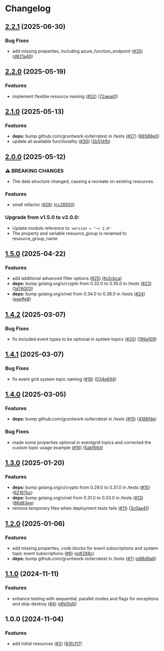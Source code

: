 # Changelog

## [2.2.1](https://github.com/CloudNationHQ/terraform-azure-eg/compare/v2.2.0...v2.2.1) (2025-06-30)


### Bug Fixes

* add missing properties, including azure_function_endpoint ([#35](https://github.com/CloudNationHQ/terraform-azure-eg/issues/35)) ([d821a40](https://github.com/CloudNationHQ/terraform-azure-eg/commit/d821a4099637939840a017c4edb670e5c7df2c13))

## [2.2.0](https://github.com/CloudNationHQ/terraform-azure-eg/compare/v2.1.0...v2.2.0) (2025-05-19)


### Features

* implement flexible resource naming ([#32](https://github.com/CloudNationHQ/terraform-azure-eg/issues/32)) ([72aead1](https://github.com/CloudNationHQ/terraform-azure-eg/commit/72aead1b9d3a10d5672a0758db0831745d4e7d5d))

## [2.1.0](https://github.com/CloudNationHQ/terraform-azure-eg/compare/v2.0.0...v2.1.0) (2025-05-13)


### Features

* **deps:** bump github.com/gruntwork-io/terratest in /tests ([#27](https://github.com/CloudNationHQ/terraform-azure-eg/issues/27)) ([88588e0](https://github.com/CloudNationHQ/terraform-azure-eg/commit/88588e09c064d7df5c850b8160611c8d5a1f9c4b))
* update all available functionality ([#30](https://github.com/CloudNationHQ/terraform-azure-eg/issues/30)) ([2b514fb](https://github.com/CloudNationHQ/terraform-azure-eg/commit/2b514fb73edbadaaa79daa6146d3deae380c0fb3))

## [2.0.0](https://github.com/CloudNationHQ/terraform-azure-eg/compare/v1.5.0...v2.0.0) (2025-05-12)


### ⚠ BREAKING CHANGES

* The data structure changed, causing a recreate on existing resources.

### Features

* small refactor ([#28](https://github.com/CloudNationHQ/terraform-azure-eg/issues/28)) ([cc28500](https://github.com/CloudNationHQ/terraform-azure-eg/commit/cc285008cbb452ef7ee06132ab66e4b225b8384c))

### Upgrade from v1.5.0 to v2.0.0:

- Update module reference to: `version = "~> 2.0"`
- The property and variable resource_group is renamed to resource_group_name

## [1.5.0](https://github.com/CloudNationHQ/terraform-azure-eg/compare/v1.4.2...v1.5.0) (2025-04-22)


### Features

* add additional advanced filter options ([#25](https://github.com/CloudNationHQ/terraform-azure-eg/issues/25)) ([fe2cbca](https://github.com/CloudNationHQ/terraform-azure-eg/commit/fe2cbca8c06f9fe752cdf2b436310c7484d1fcbd))
* **deps:** bump golang.org/x/crypto from 0.32.0 to 0.35.0 in /tests ([#23](https://github.com/CloudNationHQ/terraform-azure-eg/issues/23)) ([1d76003](https://github.com/CloudNationHQ/terraform-azure-eg/commit/1d76003dd08dd1b7db6ff8fb82b2a8d8d0e3d6ed))
* **deps:** bump golang.org/x/net from 0.34.0 to 0.38.0 in /tests ([#24](https://github.com/CloudNationHQ/terraform-azure-eg/issues/24)) ([eeeffe8](https://github.com/CloudNationHQ/terraform-azure-eg/commit/eeeffe83fe80e5cc33b708a6759d3a090e2f6f90))

## [1.4.2](https://github.com/CloudNationHQ/terraform-azure-eg/compare/v1.4.1...v1.4.2) (2025-03-07)


### Bug Fixes

* fix included event types to be optional in system topics ([#20](https://github.com/CloudNationHQ/terraform-azure-eg/issues/20)) ([199a109](https://github.com/CloudNationHQ/terraform-azure-eg/commit/199a10964bde8510b6a99e8f0a98e7c177036149))

## [1.4.1](https://github.com/CloudNationHQ/terraform-azure-eg/compare/v1.4.0...v1.4.1) (2025-03-07)


### Bug Fixes

* fix event grid system topic naming ([#18](https://github.com/CloudNationHQ/terraform-azure-eg/issues/18)) ([034e694](https://github.com/CloudNationHQ/terraform-azure-eg/commit/034e694f94cd64e7bf18cb1abb7a57be6a911a5f))

## [1.4.0](https://github.com/CloudNationHQ/terraform-azure-eg/compare/v1.3.0...v1.4.0) (2025-03-05)


### Features

* **deps:** bump github.com/gruntwork-io/terratest in /tests ([#15](https://github.com/CloudNationHQ/terraform-azure-eg/issues/15)) ([4188fde](https://github.com/CloudNationHQ/terraform-azure-eg/commit/4188fdeffee3ef65478a9012da32373b2fcaa617))


### Bug Fixes

* made some properties optional in eventgrid topics and corrected the custom topic usage example ([#16](https://github.com/CloudNationHQ/terraform-azure-eg/issues/16)) ([5abf66d](https://github.com/CloudNationHQ/terraform-azure-eg/commit/5abf66d41d4d89eea8f51ed3c9657733a762f6b4))

## [1.3.0](https://github.com/CloudNationHQ/terraform-azure-eg/compare/v1.2.0...v1.3.0) (2025-01-20)


### Features

* **deps:** bump golang.org/x/crypto from 0.29.0 to 0.31.0 in /tests ([#10](https://github.com/CloudNationHQ/terraform-azure-eg/issues/10)) ([62167bc](https://github.com/CloudNationHQ/terraform-azure-eg/commit/62167bc81b69a5d32b97b82adf4e42614fc9a08f))
* **deps:** bump golang.org/x/net from 0.31.0 to 0.33.0 in /tests ([#13](https://github.com/CloudNationHQ/terraform-azure-eg/issues/13)) ([86d83ee](https://github.com/CloudNationHQ/terraform-azure-eg/commit/86d83ee6e8b29345a49210cdccec664f98d0284e))
* remove temporary files when deployment tests fails ([#11](https://github.com/CloudNationHQ/terraform-azure-eg/issues/11)) ([3c0aa41](https://github.com/CloudNationHQ/terraform-azure-eg/commit/3c0aa412f291f0c883c59d9fb86b5b692ebcfd98))

## [1.2.0](https://github.com/CloudNationHQ/terraform-azure-eg/compare/v1.1.0...v1.2.0) (2025-01-06)


### Features

* add missing properties, code blocks for event subscriptions and system topic event subscriptions ([#8](https://github.com/CloudNationHQ/terraform-azure-eg/issues/8)) ([edf288c](https://github.com/CloudNationHQ/terraform-azure-eg/commit/edf288c390e1bcb3be93f2cb0b2352b29223108c))
* **deps:** bump github.com/gruntwork-io/terratest in /tests ([#7](https://github.com/CloudNationHQ/terraform-azure-eg/issues/7)) ([e88d9a6](https://github.com/CloudNationHQ/terraform-azure-eg/commit/e88d9a6b94d1e4339c94f020c73e53f0781ecfb1))

## [1.1.0](https://github.com/CloudNationHQ/terraform-azure-eg/compare/v1.0.0...v1.1.0) (2024-11-11)


### Features

* enhance testing with sequential, parallel modes and flags for exceptions and skip-destroy ([#4](https://github.com/CloudNationHQ/terraform-azure-eg/issues/4)) ([dfb15d5](https://github.com/CloudNationHQ/terraform-azure-eg/commit/dfb15d50fd703f8be4441c39eb9fbca9076b4570))

## 1.0.0 (2024-11-04)


### Features

* add initial resources ([#2](https://github.com/CloudNationHQ/terraform-azure-eg/issues/2)) ([83fc117](https://github.com/CloudNationHQ/terraform-azure-eg/commit/83fc117123050591436b8ee5831427a5978079e8))
